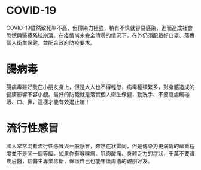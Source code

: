 # COVID-19
COVID-19雖然致死率不高，但傳染力極強，稍有不慎就容易感染，進而造成社會恐慌與醫療系統崩潰。在疫情尚未完全清零的情況下，在外仍須配戴好口罩、落實個人衛生保健，並配合政府防疫要求。

# 腸病毒
腸病毒雖好發在小朋友身上，但是大人也不得輕忽，病毒種類繁多，對身體造成的健康影響不容小覷。最好的防範就是落實個人衛生保健，勤洗手、不要隨處觸碰眼、口、鼻，這樣才能有效遏止唷！

# 流行性感冒
國人常常混肴流行性感冒與一般感冒，雖然症狀雷同，但是傳染力更病情的嚴重程度並不是同一個等級。如果你有喉嚨痛、肌肉酸痛、身體乏力的症狀，千萬不要諱疾忌醫，給醫生專業診斷，保護自己也能守護周遭的親朋好友。